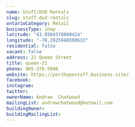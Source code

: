```yaml
---
name: Stuff/DVD Rentals 
slug: stuff-dvd-rentals
ontarioCategory: Retail
businessType: shop
latitude: "43.9504378060424"
longitude: "-78.2925948500633"
residential: false
vacant: false
address: 21 Queen Street
title: queen-21
phone: 905-376-5990
website: https://porthopestuff.business.site/
facebook: 
instagram: 
twitter: 
ownerName: Andrew  Chatwood
mailingList: andrewchatwood@hotmail.com
buildingOwner: 
buildingMailingList: 
---
```


